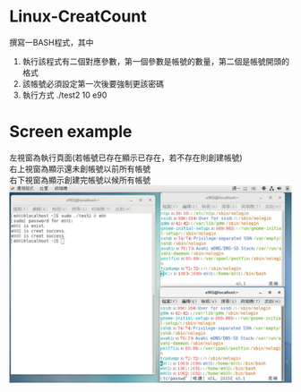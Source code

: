 # Linux-CreatCount
撰寫一BASH程式，其中
1. 執行該程式有二個對應參數，第一個參數是帳號的數量，第二個是帳號開頭的格式
2. 該帳號必須設定第一次後要強制更該密碼
3. 執行方式 ./test2 10 e90
# Screen example
左視窗為執行頁面(若帳號已存在顯示已存在，若不存在則創建帳號)   
右上視窗為顯示還未創帳號以前所有帳號    
右下視窗為顯示創建完帳號以候所有帳號
![image](https://github.com/Samuelchi861008/Linux-CreatCount/blob/master/1.png)
